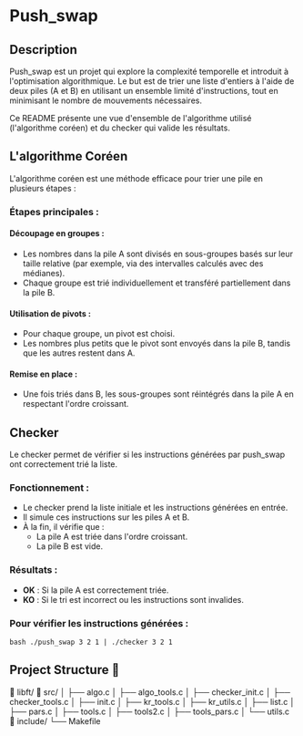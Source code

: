 # Push_swap

## Description

Push_swap est un projet qui explore la complexité temporelle et introduit à l'optimisation algorithmique. Le but est de trier une liste d'entiers à l'aide de deux piles (A et B) en utilisant un ensemble limité d'instructions, tout en minimisant le nombre de mouvements nécessaires.

Ce README présente une vue d'ensemble de l'algorithme utilisé (l'algorithme coréen) et du checker qui valide les résultats.

## L'algorithme Coréen

L'algorithme coréen est une méthode efficace pour trier une pile en plusieurs étapes :

### Étapes principales :

#### Découpage en groupes :

- Les nombres dans la pile A sont divisés en sous-groupes basés sur leur taille relative (par exemple, via des intervalles calculés avec des médianes).
- Chaque groupe est trié individuellement et transféré partiellement dans la pile B.

#### Utilisation de pivots :

- Pour chaque groupe, un pivot est choisi.
- Les nombres plus petits que le pivot sont envoyés dans la pile B, tandis que les autres restent dans A.

#### Remise en place :

- Une fois triés dans B, les sous-groupes sont réintégrés dans la pile A en respectant l'ordre croissant.

## Checker

Le checker permet de vérifier si les instructions générées par push_swap ont correctement trié la liste.

### Fonctionnement :

- Le checker prend la liste initiale et les instructions générées en entrée.
- Il simule ces instructions sur les piles A et B.
- À la fin, il vérifie que :
  - La pile A est triée dans l'ordre croissant.
  - La pile B est vide.

### Résultats :

- **OK** : Si la pile A est correctement triée.
- **KO** : Si le tri est incorrect ou les instructions sont invalides.

### Pour vérifier les instructions générées :

```bash ./push_swap 3 2 1 | ./checker 3 2 1```

## Project Structure 📁

📁 libft/
📁 src/ 
│ ├── algo.c 
│ ├── algo_tools.c 
│ ├── checker_init.c
│ ├── checker_tools.c 
│ ├── init.c 
│ ├── kr_tools.c 
│ ├── kr_utils.c
│ ├── list.c 
│ ├── pars.c 
│ ├── tools.c 
│ ├── tools2.c 
│ ├── tools_pars.c 
│ └── utils.c 
📁 include/
└── Makefile 
